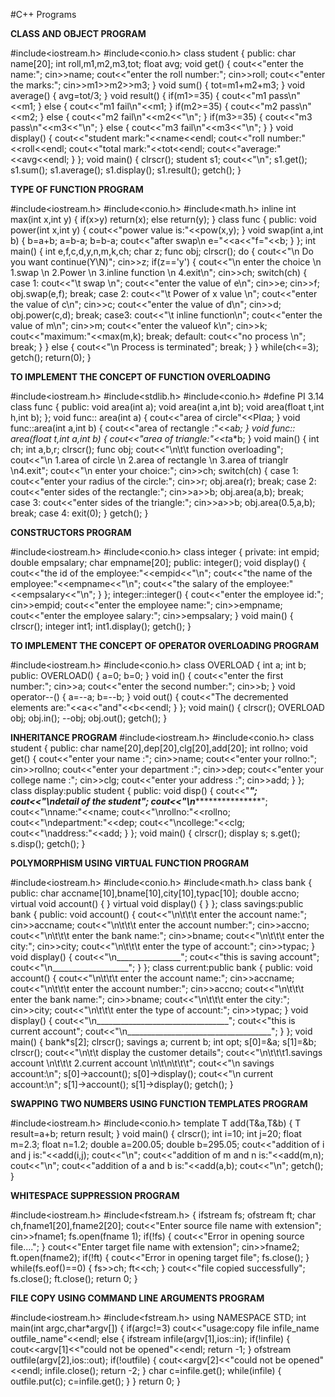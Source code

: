 
#C++ Programs

**CLASS AND OBJECT PROGRAM**

#include<iostream.h>
#include<conio.h>
class student
{
public:
char name[20];
int roll,m1,m2,m3,tot;
float avg;
void get()
{
cout<<"enter the name:";
cin>>name;
cout<<"enter the roll number:";
cin>>roll;
cout<<"enter the marks:";
cin>>m1>>m2>>m3;
}
void sum()
{
tot=m1+m2+m3;
}
void average()
{
avg=tot/3;
}
void result()
{
if(m1>=35)
{
cout<<"m1 pass\n"<<m1;
}
else
{
cout<<"m1 fail\n"<<m1;
}
if(m2>=35)
{
cout<<"m2 pass\n"<<m2;
}
else
{
cout<<"m2 fail\n"<<m2<<"\n";
}
if(m3>=35)
{
cout<<"m3 pass\n"<<m3<<"\n";
}
else
{
cout<<"m3 fail\n"<<m3<<"\n";
}
}
void display()
{
cout<<"student mark:"<<name<<endl;
cout<<"roll number:"<<roll<<endl;
cout<<"total mark:"<<tot<<endl;
cout<<"average:"<<avg<<endl;
}
};
void main()
{
clrscr();
student s1;
cout<<"\n";
s1.get();
s1.sum();
s1.average();
s1.display();
s1.result();
getch();
}

**TYPE OF FUNCTION PROGRAM**

#include<iostream.h>
#include<conio.h>
#include<math.h>
inline int max(int x,int y)
{
if(x>y)
return(x);
else
return(y);
}
class func
{
public:
void power(int x,int y)
{
cout<<"power value is:"<<pow(x,y);
}
void swap(int a,int b)
{
b=a+b;
a=b-a;
b=b-a;
cout<<"after swap\n e="<<a<<"f="<<b;
}
};
int main()
{
int e,f,c,d,y,n,m,k,ch;
char z;
func obj;
clrscr();
do
{
cout<<"\n Do you want continue(Y\N)";
cin>>z;
if(z=='y')
{
cout<<"\n enter the choice \n 1.swap \n 2.Power \n 3.inline function \n 4.exit\n";
cin>>ch;
switch(ch)
{
case 1:
cout<<"\t swap \n";
cout<<"enter the value of e\n";
cin>>e;
cin>>f;
obj.swap(e,f);
break;
case 2:
cout<<"\t Power of x value \n";
cout<<"enter the value of c\n";
cin>>c;
cout<<"enter the value of d\n";
cin>>d;
obj.power(c,d);
break;
case3:
cout<<"\t inline function\n";
cout<<"enter the value of m\n";
cin>>m;
cout<<"enter the valueof k\n";
cin>>k;
cout<<"maximum:"<<max(m,k);
break;
default:
cout<<"no process \n";
break;
}
}
else
{
cout<<"\n Process is terminated";
break;
}
}
while(ch<=3);
getch();
return(0);
}

**TO IMPLEMENT THE CONCEPT OF FUNCTION OVERLOADING**

#include<iostream.h>
#include<stdlib.h>
#include<conio.h>
#define PI 3.14
class func
{
public:
void area(int a);
void area(int a,int b);
void area(float t,int h,int b);
};
void func:: area(int a)
{
cout<<"area of circle"<<PI*a*a;
}
void func::area(int a,int b)
{
 cout<<"area of rectangle :"<<a*b;
 }
void func:: area(float t,int a,int b)
{
cout<<"area of triangle:"<<t*a*b;
}
void main()
{
int ch;
int a,b,r;
clrscr();
func obj;
cout<<"\n\t\t function overloading";
cout<<"\n 1.area of circle \n 2.area of rectangle \n 3.area of trianglr \n4.exit";
cout<<"\n enter your choice:";
cin>>ch;
switch(ch)
{
case 1:
cout<<"enter your radius of the circle:";
cin>>r;
obj.area(r);
break;
case 2:
cout<<"enter sides of the rectangle:";
cin>>a>>b;
obj.area(a,b);
break;
case 3:
cout<<"enter sides of the triangle:";
cin>>a>>b;
obj.area(0.5,a,b);
break;
case 4:
exit(0);
}
getch();
}

**CONSTRUCTORS PROGRAM**

#include<iostream.h>
#include<conio.h>
class integer
{
private:
int empid;
double empsalary;
char empname[20];
public:
integer();
void display()
{
cout<<"the id of the employee:"<<empid<<"\n";
cout<<"the name of the employee:"<<empname<<"\n";
cout<<"the salary of the employee:"<<empsalary<<"\n";
}
};
integer::integer()
{
cout<<"enter the employee id:";
cin>>empid;
cout<<"enter the employee name:";
cin>>empname;
cout<<"enter the employee salary:";
cin>>empsalary;
}
void main()
{
clrscr();
integer int1;
int1.display();
getch();
}

**TO IMPLEMENT THE CONCEPT OF OPERATOR OVERLOADING PROGRAM**

#include<iostream.h>
#include<conio.h>
class OVERLOAD
{
int a;
int b;
public:
OVERLOAD()
{
a=0;
b=0;
}
void in()
{
cout<<"enter the first number:";
cin>>a;
cout<<"enter the second number:";
cin>>b;
}
void operator--()
{
a=--a;
b=--b;
}
void out()
{
cout<<"The decremented elements are:"<<a<<"and"<<b<<endl;
}
};
void main()
{
clrscr();
OVERLOAD obj;
obj.in();
--obj;
obj.out();
getch();
}

**INHERITANCE PROGRAM**
#include<iostream.h>
#include<conio.h>
class student
{
public:
char name[20],dep[20],clg[20],add[20];
int rollno;
void get()
{
cout<<"enter your name :";
cin>>name;
cout<<"enter your rollno:";
cin>>rollno;
cout<<"enter your department :";
cin>>dep;
cout<<"enter your college name :";
cin>>clg;
cout<<"enter your address :";
cin>>add;
}
};
class display:public student
{
public:
void disp()
{
cout<<"**********************************************";
cout<<"\n**********detail of the student*********";
cout<<"\n******************************************";
cout<<"\nname:"<<name;
cout<<"\nrollno:"<<rollno;
cout<<"\ndepartment:"<<dep;
cout<<"\ncollege:"<<clg;
cout<<"\naddress:"<<add;
}
};
void main()
{
clrscr();
display s;
s.get();
s.disp();
getch();
}

**POLYMORPHISM USING VIRTUAL FUNCTION PROGRAM**

#include<iostream.h>
#include<conio.h>
#include<math.h>
class bank
{
public:
char accname[10],bname[10],city[10],typac[10];
double accno;
virtual void account()
{
}
virtual void display()
{
}
};
class savings:public bank
{
public:
void account()
{
cout<<"\n\t\t\t enter the account name:";
cin>>accname;
cout<<"\n\t\t\t enter the account number:";
cin>>accno;
cout<<"\n\t\t\t enter the bank name:";
cin>>bname;
cout<<"\n\t\t\t enter the city:";
cin>>city;
cout<<"\n\t\t\t enter the type of account:";
cin>>typac;
}
void display()
{
cout<<"\n________________";
cout<<"this is saving account";
cout<<"\n___________________";
}
};
class current:public bank
{
public:
void account()
{
cout<<"\n\t\t\t enter the account name:";
cin>>accname;
cout<<"\n\t\t\t enter the account number:";
cin>>accno;
cout<<"\n\t\t\t enter the bank name:";
cin>>bname;
cout<<"\n\t\t\t enter the city:";
cin>>city;
cout<<"\n\t\t\t enter the type of account:";
cin>>typac;
}
void display()
{
cout<<"\n_________________________________";
cout<<"this is current account";
cout<<"\n____________________________________";
}
};
void main()
{
bank*s[2];
clrscr();
savings a;
current b;
int opt;
s[0]=&a;
s[1]=&b;
clrscr();
cout<<"\n\t\t display the customer details";
cout<<"\n\t\t\t1.savings account \n\t\t\t 2.current account \n\t\n\t\t\t";
cout<<"\n savings account:\n";
s[0]->account();
s[0]->display();
cout<<"\n current account:\n";
s[1]->account();
s[1]->display();
getch();
}

**SWAPPING TWO NUMBERS USING FUNCTION TEMPLATES PROGRAM**

#include<iostream.h>
#include<conio.h>
template<class T>
T add(T&a,T&b)
{
T result=a+b;
return result;
}
void main()
{
clrscr();
int i=10;
int j=20;
float m=2.3;
float n=1.2;
double a=200.05;
double b=295.05;
cout<<"addition of i and j is:"<<add(i,j);
cout<<"\n";
cout<<"addition of m and n is:"<<add(m,n);
cout<<"\n";
cout<<"addition of a and b is:"<<add(a,b);
cout<<"\n";
getch();
}

**WHITESPACE SUPPRESSION PROGRAM**

#include<iostream.h>
#include<fstream.h>
{
ifstream fs;
ofstream ft;
char ch,fname1[20],fname2[20];
cout<<"Enter source file name with extension";
cin>>fname1;
fs.open(fname 1);
if(!fs)
{
cout<<"Error in opening source file....";
}
cout<<"Enter target file name with extension";
cin>>fname2;
ft.open(fname2);
if(!ft)
{
cout<<"Error in opening target file";
fs.close();
}
while(fs.eof()==0)
{
fs>>ch;
ft<<ch;
}
cout<<"file copied successfully";
fs.close();
ft.close();
return 0;
}

**FILE COPY USING COMMAND LINE ARGUMENTS PROGRAM**

#include<iostream.h>
#include<fstream.h>
using NAMESPACE STD;
int main(int argc,char*argv[])
{
if(argc!=3)
cout<<"usage:copy file infile_name outfile_name"<<endl;
else
{
ifstream infile(argv[1],ios::in);
if(!infile)
{
cout<<argv[1]<<"could not be opened"<<endl;
return -1;
}
ofstream outfile(argv[2],ios::out);
if(!outfile)
{
cout<<argv[2]<<"could not be opened"<<endl;
infile.close();
return -2;
}
char c=infile.get();
while(infile)
{
outfile.put(c);
c=infile.get();
}
}
return 0;
}
